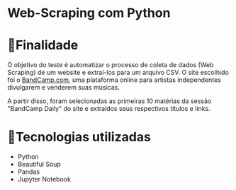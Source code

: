 # Web-Scraping com Python

# 🎯Finalidade

 O objetivo do teste é automatizar o processo de coleta de dados (Web
Scraping) de um website e extraí-los para um arquivo CSV. O site escolhido foi o [BandCamp.com](http://bandcamp.com), uma plataforma online para artistas independentes divulgarem e venderem suas músicas.

 A partir disso, foram selecionadas as primeiras 10 matérias da sessão "BandCamp Daily" do site e extraídos seus respectivos títulos e links.

# 🚀Tecnologias utilizadas

- Python
- Beautiful Soup
- Pandas
- Jupyter Notebook
